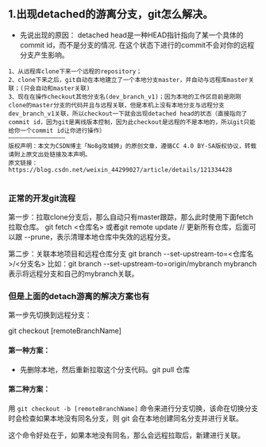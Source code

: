 
## 1.出现detached的游离分支，git怎么解决。
- 先说出现的原因：
detached head是一种HEAD指针指向了某一个具体的 commit id，而不是分支的情况.
在这个状态下进行的commit不会对你的远程分支产生影响。

~~~
1、从远程库clone下来一个远程的repository；
2、clone下来之后，git自动在本地建立了一个本地分支master，并自动与远程库master关联；(只会自动和master关联)
3、现在在操作checkout其他分支名(dev_branch_v1)；因为本地的工作区目前是刚刚clone的master分支的代码并且与远程关联，但是本机上没有本地分支与远程分支dev_branch_v1关联，所以checkout一下就会出现detached head的状态（直接指向了commit id，因为git是离线版本控制，因为此checkout是远程的不是本地的，所以git只能给你一个commit id让你进行操作）
————————————————
版权声明：本文为CSDN博主「No8g攻城狮」的原创文章，遵循CC 4.0 BY-SA版权协议，转载请附上原文出处链接及本声明。
原文链接：https://blog.csdn.net/weixin_44299027/article/details/121334428


~~~


### 正常的开发git流程
第一步：拉取clone分支后，那么自动只有master跟踪，那么此时使用下面fetch拉取仓库。
git fetch <仓库名>
或者git remote update // 更新所有仓库，后面可以跟 --prune，表示清理本地仓库中失效的远程分支。

第二步：关联本地项目和远程仓库分支
git branch --set-upstream-to=<仓库名>/<分支名>
比如：git branch --set-upstream-to=origin/mybranch  mybranch
表示将远程分支和自己的mybranch关联。


### 但是上面的detach游离的解决方案也有
第一步先切换到远程分支：

git checkout [remoteBranchName]



#### 第一种方案：

- 先删除本地，然后重新拉取这个分支代码。git pull 仓库

#### 第二种方案：

用 `git checkout -b [remoteBranchName]` 命令来进行分支切换，该命在切换分支时会检查如果本地没有同名分支，则 git 会在本地创建同名分支并进行关联。

这个命令好处在于，如果本地没有同名，那么会远程拉取后，新建进行关联。



